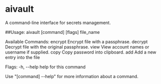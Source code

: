 # aivault
A command-line interface for secrets management.

##Usage:
    aivault [command] [flags] file_name

Available Commands:
    encrypt     Encrypt file with a passphrase.
    decrypt     Decrypt file with the original passphrase.
    view        View account names or username if supplied.
    copy        Copy password into clipboard.
    add         Add a new entry into the file

Flags:
    -h, --help  help for this command

Use "[command] --help"  for more information about a command.